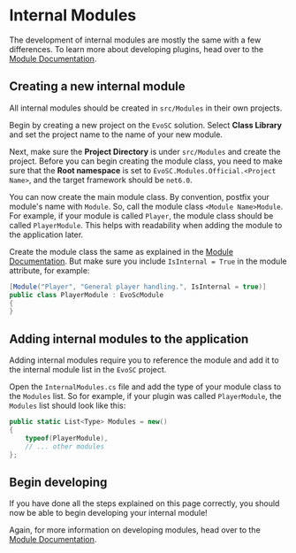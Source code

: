 # Internal Modules
The development of internal modules are mostly the same with a few differences. To learn more about developing plugins, head over to the [Module Documentation](/development/modules/).

## Creating a new internal module
All internal modules should be created in `src/Modules` in their own projects.

Begin by creating a new project on the `EvoSC` solution. Select **Class Library** and set the project name to the name of your new module.

Next, make sure the **Project Directory** is under `src/Modules` and create the project. Before you can begin creating the module class, you need to make sure
that the **Root namespace** is set to `EvoSC.Modules.Official.<Project Name>`, and the target framework should be `net6.0`.

You can now create the main module class. By convention, postfix your module's name with `Module`. So, call the module class `<Module Name>Module`. For example, if your module is called `Player`, the module class should be called `PlayerModule`. This helps with readability when adding the module to the application later.

Create the module class the same as explained in the [Module Documentation](/development/modules/). But make sure you include `IsInternal = True` in the module attribute, for example:

```csharp
[Module("Player", "General player handling.", IsInternal = true)]
public class PlayerModule : EvoScModule
{
}
```

## Adding internal modules to the application
Adding internal modules require you to reference the module and add it to the internal module list in the `EvoSC` project.

Open the `InternalModules.cs` file and add the type of your module class to the `Modules` list. So for example, if your plugin was called `PlayerModule`, the `Modules` list should look like this:

```csharp
public static List<Type> Modules = new()
{
    typeof(PlayerModule),
    // ... other modules
};
```

## Begin developing
If you have done all the steps explained on this page correctly, you should now be able to begin developing your internal module!

Again, for more information on developing modules, head over to the [Module Documentation](/development/modules/).